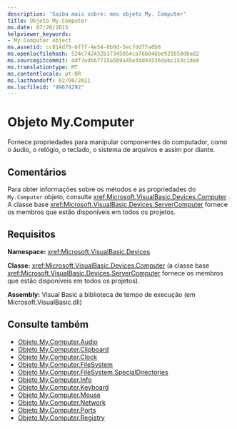 ```yaml
---
description: 'Saiba mais sobre: meu objeto My. Computer'
title: Objeto My.Computer
ms.date: 07/20/2015
helpviewer_keywords:
- My.Computer object
ms.assetid: cc814d79-6f7f-4e54-8b9d-5ecfdd77a0b8
ms.openlocfilehash: 524c742432b37345054ca76b046be921659dba82
ms.sourcegitcommit: ddf7edb67715a5b9a45e3dd44536dabc153c1de0
ms.translationtype: MT
ms.contentlocale: pt-BR
ms.lasthandoff: 02/06/2021
ms.locfileid: "99674292"
---
```

# <a name="mycomputer-object"></a>Objeto My.Computer

Fornece propriedades para manipular componentes do computador, como o áudio, o relógio, o teclado, o sistema de arquivos e assim por diante.  
  
## <a name="remarks"></a>Comentários  

 Para obter informações sobre os métodos e as propriedades do `My.Computer` objeto, consulte <xref:Microsoft.VisualBasic.Devices.Computer> . A classe base <xref:Microsoft.VisualBasic.Devices.ServerComputer> fornece os membros que estão disponíveis em todos os projetos.  
  
## <a name="requirements"></a>Requisitos  

 **Namespace:** <xref:Microsoft.VisualBasic.Devices>  
  
 **Classe:** <xref:Microsoft.VisualBasic.Devices.Computer> (a classe base <xref:Microsoft.VisualBasic.Devices.ServerComputer> fornece os membros que estão disponíveis em todos os projetos).  
  
 **Assembly:** Visual Basic a biblioteca de tempo de execução (em Microsoft.VisualBasic.dll)  
  
## <a name="see-also"></a>Consulte também

- [Objeto My.Computer.Audio](my-computer-audio-object.md)
- [Objeto My.Computer.Clipboard](my-computer-clipboard-object.md)
- [Objeto My.Computer.Clock](my-computer-clock-object.md)
- [Objeto My.Computer.FileSystem](my-computer-filesystem-object.md)
- [Objeto My.Computer.FileSystem.SpecialDirectories](my-computer-filesystem-specialdirectories-object.md)
- [Objeto My.Computer.Info](my-computer-info-object.md)
- [Objeto My.Computer.Keyboard](my-computer-keyboard-object.md)
- [Objeto My.Computer.Mouse](my-computer-mouse-object.md)
- [Objeto My.Computer.Network](my-computer-network-object.md)
- [Objeto My.Computer.Ports](my-computer-ports-object.md)
- [Objeto My.Computer.Registry](my-computer-registry-object.md)
